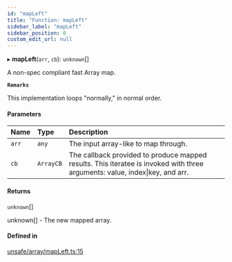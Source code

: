 ```yaml
---
id: "mapLeft"
title: "Function: mapLeft"
sidebar_label: "mapLeft"
sidebar_position: 0
custom_edit_url: null
---
```


▸ **mapLeft**(`arr`, `cb`): `unknown`[]

A non-spec compliant fast Array map.

**`Remarks`**

This implementation loops "normally," in normal order.

#### Parameters

| Name | Type | Description |
| :------ | :------ | :------ |
| `arr` | `any` | The input array-like to map through. |
| `cb` | `ArrayCB` | The callback provided to produce mapped results. This iteratee is invoked with three arguments: value, index\|key, and arr. |

#### Returns

`unknown`[]

unknown[] - The new mapped array.

#### Defined in

[unsafe/array/mapLeft.ts:15](https://github.com/axisiscool/hikidashi/blob/6610d16/src/unsafe/array/mapLeft.ts#L15)
